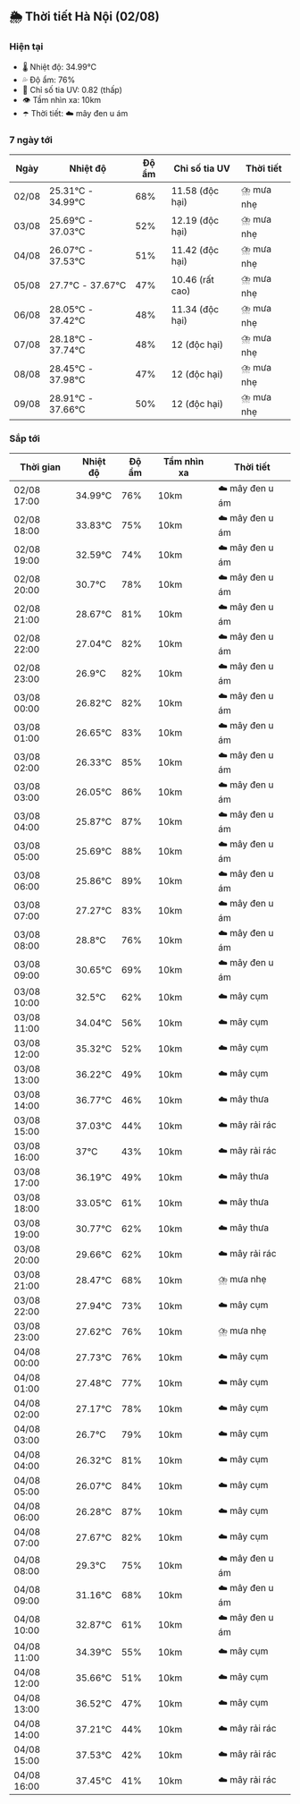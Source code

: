 ## 🌦️ Thời tiết Hà Nội (02/08)

### Hiện tại

- 🌡️ Nhiệt độ: 34.99℃
- 💦 Độ ẩm: 76%
- 🌟 Chỉ số tia UV: 0.82 (thấp)
- 👁️ Tầm nhìn xa: 10km
- ☂️ Thời tiết: ☁️ mây đen u ám

### 7 ngày tới

| Ngày | Nhiệt độ | Độ ẩm | Chỉ số tia UV | Thời tiết |
| --- | --- | --- | --- | --- |
| 02/08 | 25.31℃ - 34.99℃ | 68% | 11.58 (độc hại) | ⛈️ mưa nhẹ |
| 03/08 | 25.69℃ - 37.03℃ | 52% | 12.19 (độc hại) | ⛈️ mưa nhẹ |
| 04/08 | 26.07℃ - 37.53℃ | 51% | 11.42 (độc hại) | ⛈️ mưa nhẹ |
| 05/08 | 27.7℃ - 37.67℃ | 47% | 10.46 (rất cao) | ⛈️ mưa nhẹ |
| 06/08 | 28.05℃ - 37.42℃ | 48% | 11.34 (độc hại) | ⛈️ mưa nhẹ |
| 07/08 | 28.18℃ - 37.74℃ | 48% | 12 (độc hại) | ⛈️ mưa nhẹ |
| 08/08 | 28.45℃ - 37.98℃ | 47% | 12 (độc hại) | ⛈️ mưa nhẹ |
| 09/08 | 28.91℃ - 37.66℃ | 50% | 12 (độc hại) | ⛈️ mưa nhẹ |

### Sắp tới

| Thời gian | Nhiệt độ | Độ ẩm | Tầm nhìn xa | Thời tiết |
| --- | --- | --- | --- | --- |
| 02/08 17:00 | 34.99℃ | 76% | 10km | ☁️ mây đen u ám |
| 02/08 18:00 | 33.83℃ | 75% | 10km | ☁️ mây đen u ám |
| 02/08 19:00 | 32.59℃ | 74% | 10km | ☁️ mây đen u ám |
| 02/08 20:00 | 30.7℃ | 78% | 10km | ☁️ mây đen u ám |
| 02/08 21:00 | 28.67℃ | 81% | 10km | ☁️ mây đen u ám |
| 02/08 22:00 | 27.04℃ | 82% | 10km | ☁️ mây đen u ám |
| 02/08 23:00 | 26.9℃ | 82% | 10km | ☁️ mây đen u ám |
| 03/08 00:00 | 26.82℃ | 82% | 10km | ☁️ mây đen u ám |
| 03/08 01:00 | 26.65℃ | 83% | 10km | ☁️ mây đen u ám |
| 03/08 02:00 | 26.33℃ | 85% | 10km | ☁️ mây đen u ám |
| 03/08 03:00 | 26.05℃ | 86% | 10km | ☁️ mây đen u ám |
| 03/08 04:00 | 25.87℃ | 87% | 10km | ☁️ mây đen u ám |
| 03/08 05:00 | 25.69℃ | 88% | 10km | ☁️ mây đen u ám |
| 03/08 06:00 | 25.86℃ | 89% | 10km | ☁️ mây đen u ám |
| 03/08 07:00 | 27.27℃ | 83% | 10km | ☁️ mây đen u ám |
| 03/08 08:00 | 28.8℃ | 76% | 10km | ☁️ mây đen u ám |
| 03/08 09:00 | 30.65℃ | 69% | 10km | ☁️ mây đen u ám |
| 03/08 10:00 | 32.5℃ | 62% | 10km | ☁️ mây cụm |
| 03/08 11:00 | 34.04℃ | 56% | 10km | ☁️ mây cụm |
| 03/08 12:00 | 35.32℃ | 52% | 10km | ☁️ mây cụm |
| 03/08 13:00 | 36.22℃ | 49% | 10km | ☁️ mây cụm |
| 03/08 14:00 | 36.77℃ | 46% | 10km | ☁️ mây thưa |
| 03/08 15:00 | 37.03℃ | 44% | 10km | ☁️ mây rải rác |
| 03/08 16:00 | 37℃ | 43% | 10km | ☁️ mây rải rác |
| 03/08 17:00 | 36.19℃ | 49% | 10km | ☁️ mây thưa |
| 03/08 18:00 | 33.05℃ | 61% | 10km | ☁️ mây thưa |
| 03/08 19:00 | 30.77℃ | 62% | 10km | ☁️ mây thưa |
| 03/08 20:00 | 29.66℃ | 62% | 10km | ☁️ mây rải rác |
| 03/08 21:00 | 28.47℃ | 68% | 10km | ⛈️ mưa nhẹ |
| 03/08 22:00 | 27.94℃ | 73% | 10km | ☁️ mây cụm |
| 03/08 23:00 | 27.62℃ | 76% | 10km | ⛈️ mưa nhẹ |
| 04/08 00:00 | 27.73℃ | 76% | 10km | ☁️ mây cụm |
| 04/08 01:00 | 27.48℃ | 77% | 10km | ☁️ mây cụm |
| 04/08 02:00 | 27.17℃ | 78% | 10km | ☁️ mây cụm |
| 04/08 03:00 | 26.7℃ | 79% | 10km | ☁️ mây cụm |
| 04/08 04:00 | 26.32℃ | 81% | 10km | ☁️ mây cụm |
| 04/08 05:00 | 26.07℃ | 84% | 10km | ☁️ mây cụm |
| 04/08 06:00 | 26.28℃ | 87% | 10km | ☁️ mây cụm |
| 04/08 07:00 | 27.67℃ | 82% | 10km | ☁️ mây cụm |
| 04/08 08:00 | 29.3℃ | 75% | 10km | ☁️ mây đen u ám |
| 04/08 09:00 | 31.16℃ | 68% | 10km | ☁️ mây đen u ám |
| 04/08 10:00 | 32.87℃ | 61% | 10km | ☁️ mây đen u ám |
| 04/08 11:00 | 34.39℃ | 55% | 10km | ☁️ mây cụm |
| 04/08 12:00 | 35.66℃ | 51% | 10km | ☁️ mây cụm |
| 04/08 13:00 | 36.52℃ | 47% | 10km | ☁️ mây cụm |
| 04/08 14:00 | 37.21℃ | 44% | 10km | ☁️ mây rải rác |
| 04/08 15:00 | 37.53℃ | 42% | 10km | ☁️ mây rải rác |
| 04/08 16:00 | 37.45℃ | 41% | 10km | ☁️ mây rải rác |
